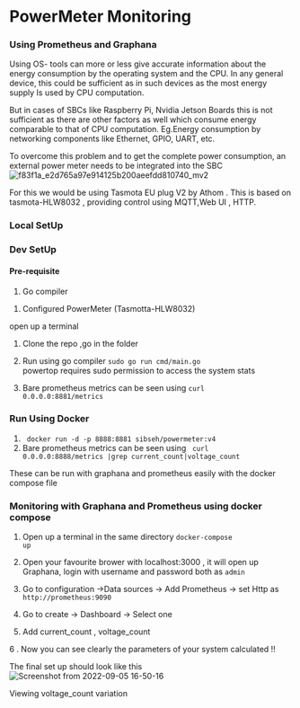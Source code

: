 <h1>PowerMeter Monitoring</h1>
<h3>Using Prometheus and Graphana</h3>

Using OS- tools can more or less give accurate information about the energy consumption by the operating system and the CPU. In any general device, this could be sufficient as in such devices as the most energy supply Is used by CPU computation.

But in cases of SBCs like Raspberry Pi, Nvidia Jetson Boards this is not sufficient as there are other factors as well which consume energy comparable to that of CPU computation. Eg.Energy consumption by networking components like Ethernet, GPIO, UART, etc.

To overcome this problem and to get the complete power consumption, an external power meter needs to be integrated into the SBC
![f83f1a_e2d765a97e914125b200aeefdd810740_mv2](https://user-images.githubusercontent.com/95071627/188454874-a0691223-b8ec-4ee5-b1ac-c28d69ba6306.jpg)


For this we  would be using Tasmota EU plug V2 by Athom . This is based on tasmota-HLW8032 , providing control using MQTT,Web UI , HTTP.


<h3>Local SetUp</h3>

<h3>Dev SetUp</h3>
<h4>Pre-requisite</h4>
<ol>
   <li>Go compiler <ul>
</ol>
<ol>
   <li> Configured PowerMeter (Tasmotta-HLW8032)  <ul>
</ol>



open up a terminal

1. Clone the repo ,go in the folder

2. Run using go compiler <code>sudo go run cmd/main.go</code>  
   powertop requires sudo permission to access the system stats

3. Bare prometheus metrics can be seen using <code>curl 0.0.0.0:8881/metrics</code>

<h3>Run Using Docker</h3>

1. <code> docker run -d -p 8888:8881 sibseh/powermeter:v4</code>  
2. Bare prometheus metrics can be seen using <code> curl 0.0.0.0:8888/metrics |grep current_count\|voltage_count</code>

These can be run with graphana and prometheus easily with the docker compose file

<h3>Monitoring with Graphana and Prometheus using docker compose </h3>

1. Open up a terminal in the same directory <code>docker-compose up</code>

2. Open your favourite brower with localhost:3000 , it will open up Graphana, login with username and password both as <code>admin</code>

3. Go to configuration ->Data sources -> Add Prometheus -> set Http as <code>http://prometheus:9090</code>

4. Go to create -> Dashboard -> Select one

5. Add current_count , voltage_count

6 . Now you can see clearly the parameters of your system calculated !!


The final set up should look like this
![Screenshot from 2022-09-05 16-50-16](https://user-images.githubusercontent.com/95071627/188454799-a4099d31-dd7b-45fc-940b-89a4ba6c0aa8.png)



Viewing voltage_count variation
